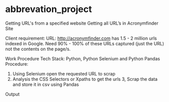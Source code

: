 # abbrevation_project
Getting URL's from a specified website
Getting all URL’s in Acronymfinder Site

Client requirement:
URL: http://acronymfinder.com has 1.5 - 2 million urls indexed in Google.
Need 90% - 100% of these URLs captured (just the URL) not the contents on the page/s.

Work Procedure 
Tech Stack:
Python, Python Selenium and Python Pandas
Procedure:
1. Using Selenium open the requested URL to scrap
2. Analysis the CSS Selectors or Xpaths to get the urls
3, Scrap the data and store it in csv using Pandas









Output

 

